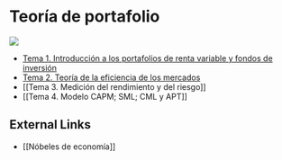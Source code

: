 # Teoría de portafolio

![](attachments/Pasted%20image%2020230504181901.png)

- [Tema 1. Introducción a los portafolios de renta variable y fondos de inversión](Tema%201.%20Introducción%20a%20los%20portafolios%20de%20renta%20variable%20y%20fondos%20de%20inversión.md)
- [Tema 2. Teoría de la eficiencia de los mercados](Tema%202.%20Teoría%20de%20la%20eficiencia%20de%20los%20mercados.md)
- [[Tema 3. Medición del rendimiento y del riesgo]]
- [[Tema 4. Modelo CAPM; SML; CML y APT]]


## External Links

- [[Nóbeles de economía]]





